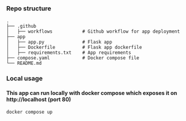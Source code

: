 ### Repo structure

    .
    ├── .github                  
    │   ├── workflows           # Github workflow for app deployment
    ├── app                    
    │   ├── app.py              # Flask app
    │   ├── Dockerfile          # Flask app dockerfile
    │   ├── requirements.txt    # App requirements
    ├── compose.yaml            # Docker compose file
    └── README.md


### Local usage

#### This app can run locally with docker compose which exposes it on http://localhost (port 80)
`docker compose up`